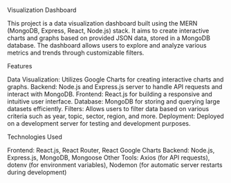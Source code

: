 Visualization Dashboard

This project is a data visualization dashboard built using the MERN (MongoDB, Express, React, Node.js) stack. It aims to create interactive charts and graphs based on provided JSON data, stored in a MongoDB database. The dashboard allows users to explore and analyze various metrics and trends through customizable filters.

Features

Data Visualization: Utilizes Google Charts for creating interactive charts and graphs.
Backend: Node.js and Express.js server to handle API requests and interact with MongoDB.
Frontend: React.js for building a responsive and intuitive user interface.
Database: MongoDB for storing and querying large datasets efficiently.
Filters: Allows users to filter data based on various criteria such as year, topic, sector, region, and more.
Deployment: Deployed on a development server for testing and development purposes.

Technologies Used

Frontend: React.js, React Router, React Google Charts
Backend: Node.js, Express.js, MongoDB, Mongoose
Other Tools: Axios (for API requests), dotenv (for environment variables), Nodemon (for automatic server restarts during development)